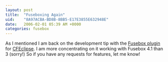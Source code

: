 ```yaml
---
layout: post
title:  "Fuseboxing Again"
uid:	"8A97ACBA-BD8B-8BB5-E17E3855E632948E"
date:   2006-02-01 05:39 AM +0000
categories: fusebox
---
```

<p>As I mentioned I am back on the development tip with the <a href="http://cfopen.org/projects/fusebox3cfe/">Fusebox plugin</a> for <a href="http://www.cfeclipse.org">CFEclipse</a>. I am more concentrating on it working with Fusebox 4.1 than 3 (sorry!) 
So if you have any requests for features, let me know!</p>